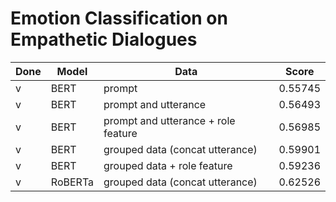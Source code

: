 # Emotion Classification on Empathetic Dialogues
| Done | Model | Data | Score |
| --- | --- | --- | --- |
| v | BERT | prompt | 0.55745 |
| v | BERT | prompt and utterance | 0.56493 |
| v | BERT | prompt and utterance + role feature | 0.56985 |
| v | BERT | grouped data (concat utterance) | 0.59901 |
| v | BERT | grouped data + role feature | 0.59236 |
| v | RoBERTa | grouped data (concat utterance) | 0.62526 |
